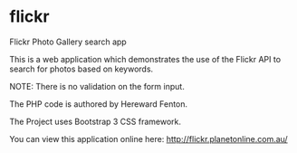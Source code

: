 flickr
======

Flickr Photo Gallery search app

This is a web application which demonstrates the use of the Flickr API to search for photos based on keywords.

NOTE: There is no validation on the form input.

The PHP code is authored by Hereward Fenton.

The Project uses Bootstrap 3 CSS framework.

You can view this application online here: http://flickr.planetonline.com.au/
